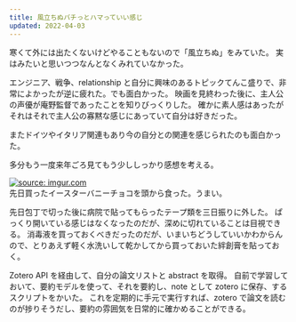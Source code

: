```yaml
---
title: 風立ちぬバチっとハマっていい感じ
updated: 2022-04-03
---
```


寒くて外には出たくないけどやることもないので「風立ちぬ」をみていた。
実はみたいと思いつつなんとなくみれていなかった。

エンジニア、戦争、relationship と自分に興味のあるトピックてんこ盛りで、非常によかったが逆に疲れた。でも面白かった。
映画を見終わった後に、主人公の声優が庵野監督であったことを知りびっくりした。
確かに素人感はあったがそれはそれで主人公の寡黙な感じにあっていて自分は好きだった。

またドイツやイタリア関連もあり今の自分との関連を感じられたのも面白かった。

多分もう一度来年ごろ見てもう少ししっかり感想を考える。

<a href="https://imgur.com/cGSsffU"><img src="https://i.imgur.com/cGSsffU.png" title="source: imgur.com" /></a>  
先日買ったイースターバニーチョコを頭から食った。うまい。

先日包丁で切った後に病院で貼ってもらったテープ類を三日振りに外した。
ぱっくり開いている感じはなくなったのだが、深めに切れていることは目視できる。
消毒液を買っておくべきだったのだが、いまいちどうしていいかわからんので、とりあえず軽く水洗いして乾かしてから買っておいた絆創膏を貼っておく。

Zotero API を経由して、自分の論文リストと abstract を取得。
自前で学習しておいて、要約モデルを使って、それを要約し、note として zotero に保存、するスクリプトをかいた。
これを定期的に手元で実行すれば、zotero で論文を読むのが捗りそうだし、要約の雰囲気を日常的に確かめることができる。
